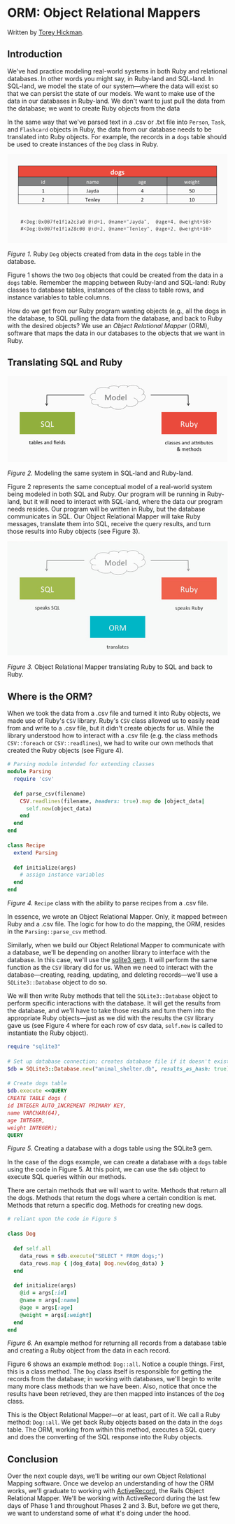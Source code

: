 # ORM: Object Relational Mappers

Written by [Torey Hickman](https://github.com/toreyhickman).
 
## Introduction

We've had practice modeling real-world systems in both Ruby and relational databases.  In other words you might say, in Ruby-land and SQL-land.  In SQL-land, we model the state of our system—where the data will exist so that we can persist the state of our models.  We want to make use of the data in our databases in Ruby-land.  We don't want to just pull the data from the database; we want to create Ruby objects from the data 

In the same way that we've parsed text in a .csv or .txt file into `Person`, `Task`, and `Flashcard` objects in Ruby, the data from our database needs to be translated into Ruby objects.  For example, the records in a `dogs` table should be used to create instances of the `Dog` class in Ruby.  

![Dogs in Ruby and SQL](dogs.gif)

*Figure 1.* Ruby `Dog` objects created from data in the `dogs` table in the database.

Figure 1 shows the two `Dog` objects that could be created from the data in a `dogs` table.  Remember the mapping between Ruby-land and SQL-land:  Ruby classes to database tables, instances of the class to table rows, and instance variables to table columns.

How do we get from our Ruby program wanting objects (e.g., all the dogs in the database, to SQL pulling the data from the database, and back to Ruby with the desired objects?  We use an *Object Relational Mapper* (ORM), software that maps the data in our databases to the objects that we want in Ruby.

## Translating SQL and Ruby

![Modeling in SQL and Ruby](sql-ruby-model.gif)

*Figure 2.*  Modeling the same system in SQL-land and Ruby-land.

Figure 2 represents the same conceptual model of a real-world system being modeled in both SQL and Ruby.  Our program will be running in Ruby-land, but it will need to interact with SQL-land, where the data our program needs resides.  Our program will be written in Ruby, but the database communicates in SQL.  Our Object Relational Mapper will take Ruby messages, translate them into SQL, receive the query results, and turn those results into Ruby objects (see Figure 3).

![ORM Process](animated-orm.gif)

*Figure 3.*  Object Relational Mapper translating Ruby to SQL and back to Ruby.

## Where is the ORM?

When we took the data from a .csv file and turned it into Ruby objects, we made use of Ruby's `CSV` library.  Ruby's `CSV` class allowed us to easily read from and write to a .csv file, but it didn't create objects for us.  While the library understood how to interact with a .csv file (e.g. the class methods `CSV::foreach` or `CSV::readlines`), we had to write our own methods that created the Ruby objects (see Figure 4).

```ruby
# Parsing module intended for extending classes
module Parsing
  require 'csv'
  
  def parse_csv(filename)
    CSV.readlines(filename, headers: true).map do |object_data|
      self.new(object_data)
    end
  end
end

class Recipe
  extend Parsing
  
  def initialize(args)
    # assign instance variables
  end
end
```

*Figure 4.* `Recipe` class with the ability to parse recipes from a .csv file.

In essence, we wrote an Object Relational Mapper.  Only, it mapped between Ruby and a .csv file.  The logic for how to do the mapping, the ORM, resides in the `Parsing::parse_csv` method.

Similarly, when we build our Object Relational Mapper to communicate with a database, we'll be depending on another library to interface with the database.  In this case, we'll use the [sqlite3 gem](https://rubygems.org/gems/sqlite3).  It will perform the same function as the `CSV` library did for us.  When we need to interact with the database—creating, reading, updating, and deleting records—we'll use a `SQLite3::Database` object to do so.

We will then write Ruby methods that tell the `SQLite3::Database` object to perform specific interactions with the database.  It will get the results from the database, and we'll have to take those results and turn them into the appropriate Ruby objects—just as we did with the results the `CSV` library gave us (see Figure 4 where for each row of csv data, `self.new` is called to instantiate the Ruby object).

```ruby
require "sqlite3"

# Set up database connection; creates database file if it doesn't exist
$db = SQLite3::Database.new("animal_shelter.db", results_as_hash: true)

# Create dogs table
$db.execute <<QUERY
CREATE TABLE dogs (
id INTEGER AUTO_INCREMENT PRIMARY KEY, 
name VARCHAR(64),
age INTEGER,
weight INTEGER);
QUERY
```

*Figure 5.* Creating a database with a dogs table using the SQLite3 gem.

In the case of the dogs example, we can create a database with a `dogs` table using the code in Figure 5.  At this point, we can use the `$db` object to execute SQL queries within our methods.

There are certain methods that we will want to write.  Methods that return all the dogs.  Methods that return the dogs where a certain condition is met.  Methods that return a specific dog.  Methods for creating new dogs.  

```ruby
# reliant upon the code in Figure 5

class Dog

  def self.all
    data_rows = $db.execute("SELECT * FROM dogs;")
    data_rows.map { |dog_data| Dog.new(dog_data) }
  end

  def initialize(args)
    @id = args[:id]
    @name = args[:name]
    @age = args[:age]
    @weight = args[:weight]
  end
end
```

*Figure 6.*  An example method for returning all records from a database table and creating a Ruby object from the data in each record.

Figure 6 shows an example method:  `Dog::all`.  Notice a couple things.  First, this is a class method.  The `Dog` class itself is responsible for getting the records from the database; in working with databases, we'll begin to write many more class methods than we have been.  Also, notice that once the results have been retrieved, they are then mapped into instances of the `Dog` class.  

This is the Object Relational Mapper—or at least, part of it.  We call a Ruby method:  `Dog::all`.  We get back Ruby objects based on the data in the `dogs` table.  The ORM, working from within this method, executes a SQL query and does the converting of the SQL response into the Ruby objects.

## Conclusion

Over the next couple days, we'll be writing our own Object Relational Mapping software.  Once we develop an understanding of how the ORM works, we'll graduate to working with [ActiveRecord](https://rubygems.org/gems/activerecord), the Rails Object Relational Mapper.  We'll be working with ActiveRecord during the last few days of Phase 1 and throughout Phases 2 and 3.  But, before we get there, we want to understand some of what it's doing under the hood.
